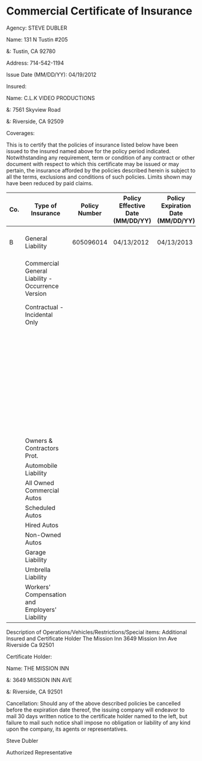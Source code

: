 # Commercial Certificate of Insurance

Agency: STEVE DUBLER

Name: 131 N Tustin #205

&: Tustin, CA 92780

Address: 714-542-1194

Issue Date (MM/DD/YY): 04/19/2012

Insured:

Name: C.L.K VIDEO PRODUCTIONS

&: 7561 Skyview Road

&: Riverside, CA 92509

Coverages:

This is to certify that the policies of insurance listed below have been issued to the insured named above for the policy period indicated. Notwithstanding any requirement, term or condition of any contract or other document with respect to which this certificate may be issued or may pertain, the insurance afforded by the policies described herein is subject to all the terms, exclusions and conditions of such policies. Limits shown may have been reduced by paid claims.

|Co.|Type of Insurance|Policy Number|Policy Effective Date (MM/DD/YY)|Policy Expiration Date (MM/DD/YY)|Policy Limits|
|---|---|---|---|---|---|
|B|General Liability|605096014|04/13/2012|04/13/2013|General Aggregate - $1,000,000|
| |Commercial General Liability - Occurrence Version| | | |Products-Comp/OPS Aggregate - $500,000|
| |Contractual - Incidental Only| | | |Personal & Advertising Injury - $500,000|
| | | | | |Each Occurrence - $500,000|
| | | | | |Fire Damage (Any one fire) - $75,000|
| | | | | |Medical Expense (Any one person) - $5,000|
| |Owners & Contractors Prot.| | | | |
| |Automobile Liability| | | | |
| |All Owned Commercial Autos| | | | |
| |Scheduled Autos| | | | |
| |Hired Autos| | | | |
| |Non-Owned Autos| | | | |
| |Garage Liability| | | | |
| |Umbrella Liability| | | | |
| |Workers' Compensation and Employers' Liability| | | | |

Description of Operations/Vehicles/Restrictions/Special items: Additional Insured and Certificate Holder The Mission Inn 3649 Mission Inn Ave Riverside Ca 92501

Certificate Holder:

Name: THE MISSION INN

&: 3649 MISSION INN AVE

&: Riverside, CA 92501

Cancellation: Should any of the above described policies be cancelled before the expiration date thereof, the issuing company will endeavor to mail 30 days written notice to the certificate holder named to the left, but failure to mail such notice shall impose no obligation or liability of any kind upon the company, its agents or representatives.

Steve Dubler

Authorized Representative
